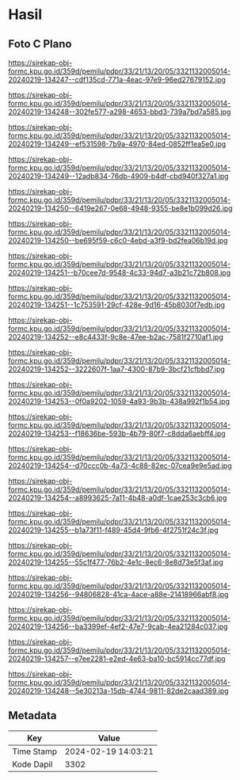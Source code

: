 # Hasil

## Foto C Plano

https://sirekap-obj-formc.kpu.go.id/359d/pemilu/pdpr/33/21/13/20/05/3321132005014-20240219-134247--cdf135cd-771a-4eac-97e9-96ed27679152.jpg

https://sirekap-obj-formc.kpu.go.id/359d/pemilu/pdpr/33/21/13/20/05/3321132005014-20240219-134248--302fe577-a298-4653-bbd3-739a7bd7a585.jpg

https://sirekap-obj-formc.kpu.go.id/359d/pemilu/pdpr/33/21/13/20/05/3321132005014-20240219-134249--ef531598-7b9a-4970-84ed-0852ff1ea5e0.jpg

https://sirekap-obj-formc.kpu.go.id/359d/pemilu/pdpr/33/21/13/20/05/3321132005014-20240219-134249--12adb834-76db-4909-b4df-cbd940f327a1.jpg

https://sirekap-obj-formc.kpu.go.id/359d/pemilu/pdpr/33/21/13/20/05/3321132005014-20240219-134250--6419e267-0e68-4948-9355-be8e1b099d26.jpg

https://sirekap-obj-formc.kpu.go.id/359d/pemilu/pdpr/33/21/13/20/05/3321132005014-20240219-134250--be695f59-c6c0-4ebd-a3f9-bd2fea06b19d.jpg

https://sirekap-obj-formc.kpu.go.id/359d/pemilu/pdpr/33/21/13/20/05/3321132005014-20240219-134251--b70cee7d-9548-4c33-94d7-a3b21c72b808.jpg

https://sirekap-obj-formc.kpu.go.id/359d/pemilu/pdpr/33/21/13/20/05/3321132005014-20240219-134251--1c753591-29cf-428e-9d16-45b8030f7edb.jpg

https://sirekap-obj-formc.kpu.go.id/359d/pemilu/pdpr/33/21/13/20/05/3321132005014-20240219-134252--e8c4433f-9c8e-47ee-b2ac-7581f2710af1.jpg

https://sirekap-obj-formc.kpu.go.id/359d/pemilu/pdpr/33/21/13/20/05/3321132005014-20240219-134252--3222607f-1aa7-4300-87b9-3bcf21cfbbd7.jpg

https://sirekap-obj-formc.kpu.go.id/359d/pemilu/pdpr/33/21/13/20/05/3321132005014-20240219-134253--0f0a9202-1059-4a93-9b3b-438a992f1b54.jpg

https://sirekap-obj-formc.kpu.go.id/359d/pemilu/pdpr/33/21/13/20/05/3321132005014-20240219-134253--f18636be-593b-4b79-80f7-c8dda6aebff4.jpg

https://sirekap-obj-formc.kpu.go.id/359d/pemilu/pdpr/33/21/13/20/05/3321132005014-20240219-134254--d70ccc0b-4a73-4c88-82ec-07cea9e9e5ad.jpg

https://sirekap-obj-formc.kpu.go.id/359d/pemilu/pdpr/33/21/13/20/05/3321132005014-20240219-134254--a8993625-7a11-4b48-a0df-1cae253c3cb6.jpg

https://sirekap-obj-formc.kpu.go.id/359d/pemilu/pdpr/33/21/13/20/05/3321132005014-20240219-134255--b1a73f11-f489-45d4-9fb6-4f2751f24c3f.jpg

https://sirekap-obj-formc.kpu.go.id/359d/pemilu/pdpr/33/21/13/20/05/3321132005014-20240219-134255--55c1f477-76b2-4e1c-8ec6-8e8d73e5f3af.jpg

https://sirekap-obj-formc.kpu.go.id/359d/pemilu/pdpr/33/21/13/20/05/3321132005014-20240219-134256--94806828-41ca-4ace-a88e-21418966abf8.jpg

https://sirekap-obj-formc.kpu.go.id/359d/pemilu/pdpr/33/21/13/20/05/3321132005014-20240219-134256--ba3399ef-4ef2-47e7-9cab-4ea21284c037.jpg

https://sirekap-obj-formc.kpu.go.id/359d/pemilu/pdpr/33/21/13/20/05/3321132005014-20240219-134257--e7ee2281-e2ed-4e63-ba10-bc5914cc77df.jpg

https://sirekap-obj-formc.kpu.go.id/359d/pemilu/pdpr/33/21/13/20/05/3321132005014-20240219-134248--5e30213a-15db-4744-9811-82de2caad389.jpg


## Metadata

| Key        | Value               |
| ---------- | ------------------- |
| Time Stamp | 2024-02-19 14:03:21 |
| Kode Dapil | 3302                |



